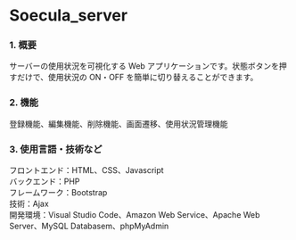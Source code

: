 # Soecula_server

### 1. 概要

サーバーの使用状況を可視化する Web アプリケーションです。状態ボタンを押すだけで、使用状況の ON・OFF を簡単に切り替えることができます。

### 2. 機能

登録機能、編集機能、削除機能、画面遷移、使用状況管理機能

### 3. 使用言語・技術など

フロントエンド：HTML、CSS、Javascript  
バックエンド：PHP  
フレームワーク：Bootstrap  
技術：Ajax  
開発環境：Visual Studio Code、Amazon Web Service、Apache Web Server、MySQL Databasem、phpMyAdmin
